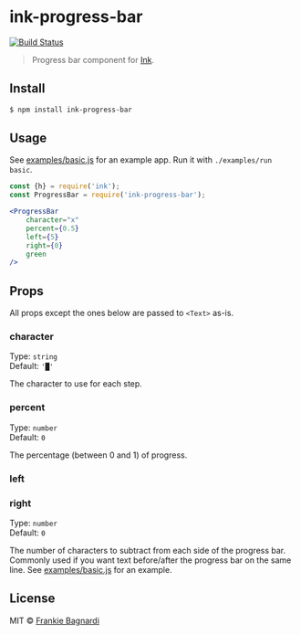 # ink-progress-bar

[![Build Status](https://travis-ci.org/brigand/ink-progress-bar.svg?branch=master)](https://travis-ci.org/brigand/ink-progress-bar)

> Progress bar component for [Ink](https://github.com/vadimdemedes/ink).


## Install

```sh
$ npm install ink-progress-bar
```

## Usage

See [examples/basic.js](examples/basic.js) for an example app. Run it with `./examples/run basic`.

```jsx
const {h} = require('ink');
const ProgressBar = require('ink-progress-bar');

<ProgressBar
	character="x"
	percent={0.5}
	left={5}
	right={0}
	green
/>
```

## Props

All props except the ones below are passed to `<Text>` as-is.

### character

Type: `string`<br>
Default: `'█'`

The character to use for each step.

### percent

Type: `number`<br>
Default: `0`

The percentage (between 0 and 1) of progress.

### left
### right

Type: `number`<br>
Default: `0`

The number of characters to subtract from each side of the progress bar. Commonly used if you want text before/after the progress bar on the same line. See [examples/basic.js](examples/basic.js) for an example.


## License

MIT © [Frankie Bagnardi](https://github.com/brigand)
